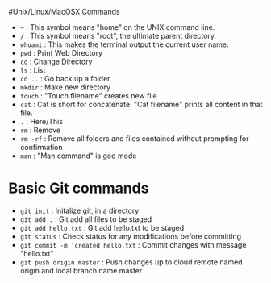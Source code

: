 #Unix/Linux/MacOSX Commands
* `~` : This symbol means "home" on the UNIX command line.
* `/` : This symbol means "root", the ultimate parent directory.
* `whoami` : This makes the terminal output the current user name.
* `pwd` : Print Web Directory
* `cd` : Change Directory
* `ls` :  List
* `cd ..` : Go back up a folder
* `mkdir` : Make new directory
* `touch` : "Touch filename" creates new file
* `cat` : Cat is short for concatenate. "Cat filename" prints all content in that file.
* `.` : Here/This
* `rm` : Remove 
* `rm -rf` : Remove all folders and files contained without prompting for confirmation
* `man` : "Man command" is god mode

# Basic Git commands
* `git init` : Initalize git, in a directory
* `git add .` : Git add all files to be staged
* `git add hello.txt` : Git add hello.txt to be staged
* `git status` : Check status for any modifications before committing
* `git commit -m 'created hello.txt` : Commit changes with message "hello.txt"
* `git push origin master` : Push changes up to cloud remote named origin and local branch name master